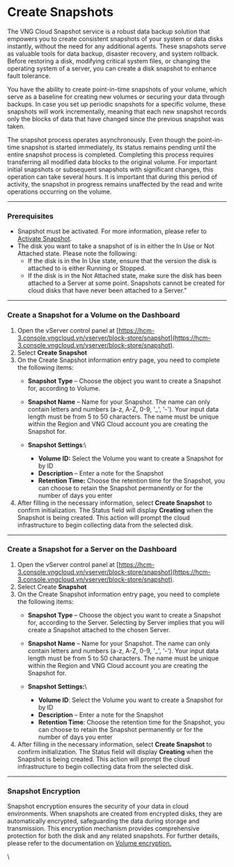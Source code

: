 # Create Snapshots

The VNG Cloud Snapshot service is a robust data backup solution that empowers you to create consistent snapshots of your system or data disks instantly, without the need for any additional agents. These snapshots serve as valuable tools for data backup, disaster recovery, and system rollback. Before restoring a disk, modifying critical system files, or changing the operating system of a server, you can create a disk snapshot to enhance fault tolerance.

You have the ability to create point-in-time snapshots of your volume, which serve as a baseline for creating new volumes or securing your data through backups. In case you set up periodic snapshots for a specific volume, these snapshots will work incrementally, meaning that each new snapshot records only the blocks of data that have changed since the previous snapshot was taken.

The snapshot process operates asynchronously. Even though the point-in-time snapshot is started immediately, its status remains pending until the entire snapshot process is completed. Completing this process requires transferring all modified data blocks to the original volume. For important initial snapshots or subsequent snapshots with significant changes, this operation can take several hours. It is important that during this period of activity, the snapshot in progress remains unaffected by the read and write operations occurring on the volume.



***

### Prerequisites <a href="#taosnapshot-dieukientienquyet" id="taosnapshot-dieukientienquyet"></a>

* Snapshot must be activated. For more information, please refer to [Activate Snapshot](activate-snapshot.md).
* The disk you want to take a snapshot of is in either the In Use or Not Attached state. Please note the following:
  * If the disk is in the In Use state, ensure that the version the disk is attached to is either Running or Stopped.
  * If the disk is in the Not Attached state, make sure the disk has been attached to a Server at some point. Snapshots cannot be created for cloud disks that have never been attached to a Server."

***

### **Create a Snapshot for a Volume on the Dashboard** <a href="#taosnapshot-taosnapshotchovolumetrenbangdieukhien" id="taosnapshot-taosnapshotchovolumetrenbangdieukhien"></a>

1. Open the vServer control panel at [https://hcm-3.console.vngcloud.vn/vserver/block-store/snapshot](https://hcm-3.console.vngcloud.vn/vserver/block-store/snapshot).
2. Select **Create Snapshot**
3. On the Create Snapshot information entry page, you need to complete the following items:
   * **Snapshot Type** – Choose the object you want to create a Snapshot for, according to Volume.&#x20;
   * **Snapshot Name** – Name for your Snapshot. The name can only contain letters and numbers (a-z, A-Z, 0-9, '\_', '-'). Your input data length must be from 5 to 50 characters. The name must be unique within the Region and VNG Cloud account you are creating the Snapshot for.
   * **Snapshot Settings**:\

     * **Volume ID:** Select the Volume you want to create a Snapshot for by ID
     * **Description** – Enter a note for the Snapshot
     * **Retention Time:** Choose the retention time for the Snapshot, you can choose to retain the Snapshot permanently or for the number of days you enter
4. After filling in the necessary information, select **Create Snapshot** to confirm initialization. The Status field will display **Creating** when the Snapshot is being created. This action will prompt the cloud infrastructure to begin collecting data from the selected disk.

***

### **Create a Snapshot for a Server on the Dashboard** <a href="#taosnapshot-taosnapshotchoservertrenbangdieukhien" id="taosnapshot-taosnapshotchoservertrenbangdieukhien"></a>

1. Open the vServer control panel at [https://hcm-3.console.vngcloud.vn/vserver/block-store/snapshot](https://hcm-3.console.vngcloud.vn/vserver/block-store/snapshot).
2. Select Create **Snapshot**
3. On the Create Snapshot information entry page, you need to complete the following items:
   * **Snapshot Type** – Choose the object you want to create a Snapshot for, according to the Server. Selecting by Server implies that you will create a Snapshot attached to the chosen Server.
   * **Snapshot Name** – Name for your Snapshot. The name can only contain letters and numbers (a-z, A-Z, 0-9, '\_', '-'). Your input data length must be from 5 to 50 characters. The name must be unique within the Region and VNG Cloud account you are creating the Snapshot for.
   * **Snapshot Settings:**\

     * **Volume ID**: Select the Volume you want to create a Snapshot for by ID
     * **Description** – Enter a note for the Snapshot
     * **Retention Time**: Choose the retention time for the Snapshot, you can choose to retain the Snapshot permanently or for the number of days you enter
4. After filling in the necessary information, select **Create Snapshot** to confirm initialization. The Status field will display **Creating** when the Snapshot is being created. This action will prompt the cloud infrastructure to begin collecting data from the selected disk.

***

### **Snapshot Encryption** <a href="#taosnapshot-mahoasnapshot" id="taosnapshot-mahoasnapshot"></a>

Snapshot encryption ensures the security of your data in cloud environments. When snapshots are created from encrypted disks, they are automatically encrypted, safeguarding the data during storage and transmission. This encryption mechanism provides comprehensive protection for both the disk and any related snapshots. For further details, please refer to the documentation on [Volume encryption.](../instance/compute-encryption-volume/)&#x20;

\
